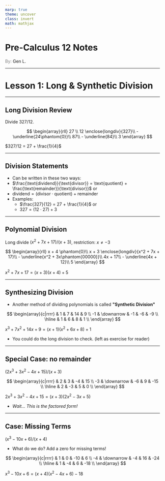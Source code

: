 ```yaml
---
marp: true
theme: uncover
class: invert
math: mathjax
---
```


# <!--fit--> Pre-Calculus 12 Notes
<span style="color:grey">By:</span> Gen L.

<!--_footer: In partnership with Hyperion University, 2024-->

---

# Lesson 1: Long & Synthetic Division

---

<!--paginate: true-->

## Long Division Review

Divide $327 / 12$.

$$
    \begin{array}{rll}
        27 \\
        12 \enclose{longdiv}{327}\\
        - \underline{24\phantom{0}}\\
        87\\
        - \underline{84}\\
        3
    \end{array}
$$

$327/12 = 27 + \frac{1}{4}$

---

## Division Statements

* Can be written in these two ways:
* $\frac{\text{dividend}}{\text{divisor}} = \text{quotient} + \frac{\text{remainder}}{\text{divisor}}$ or
* $\text{dividend} = (\text{divisor} \cdot \text{quotient}) + \text{remainder}$
* Examples:
    * $\frac{327}{12} = 27 + \frac{1}{4}$ or
    * $327 = (12 \cdot 27) + 3$

---

## Polynomial Division

Long divide $(x^2 + 7x + 17) / (x + 3)$, restriction: $x \neq -3$

$$
    \begin{array}{rll}
        x + 4 \phantom{0}\\
        x + 3 \enclose{longdiv}{x^2 + 7x + 17}\\
        - \underline{x^2 + 3x\phantom{00000}}\\
        4x + 17\\
        - \underline{4x + 12}\\
        5
    \end{array}
$$

$x^2 + 7x + 17 = (x + 3)(x + 4) + 5$

---

## Synthesizing Division

* Another method of dividing polynomials is called **"Synthetic Division"**

$$
    \begin{array}{c|rrrr}
        & 1 & 7 & 14 & 9 \\
        -1 & \downarrow & -1 & -6 & -9 \\
        \hline
        & 1 & 6 & 8 & 1 \\
    \end{array}
$$

$x^3 + 7x^2 + 14x + 9 = (x + 1)(x^2 + 6x + 8) + 1$

* You could do the long division to check.
$(\text{left as exercise for reader})$

---

## Special Case: no remainder

$(2x^3 + 3x^2 - 4x + 15) / (x + 3)$

$$
    \begin{array}{c|rrrr}
        & 2 & 3 & -4 & 15 \\
        -3 & \downarrow & -6 & 9 & -15 \\
        \hline
        & 2 & -3 & 5 & 0 \\
    \end{array}
$$

$2x^3 + 3x^2 - 4x + 15 = (x + 3)(2x^2 - 3x + 5)$

* *Wait... This is the factored form!*

---

## Case: Missing Terms

$(x^3 - 10x + 6) / (x + 4)$

* What do we do? Add a zero for missing terms!

$$
    \begin{array}{c|rrrr}
        & 1 & 0 & -10 & 6 \\
        -4 & \downarrow & -4 & 16 & -24 \\
        \hline
        & 1 & -4 & 6 & -18 \\
    \end{array}
$$

$x^3 - 10x + 6 = (x + 4)(x^2 - 4x + 6) - 18$
